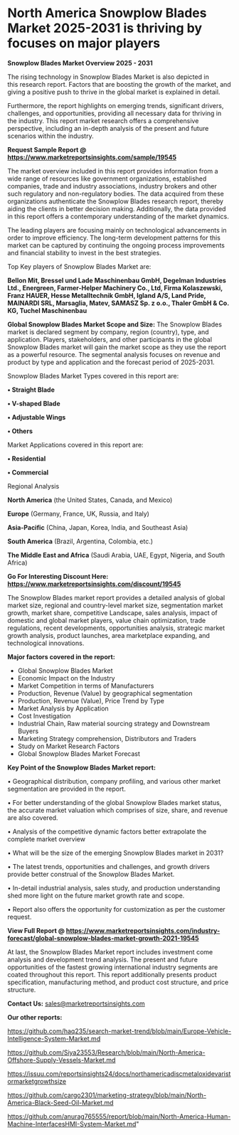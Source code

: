 # North America Snowplow Blades Market 2025-2031 is thriving by focuses on major players

<Strong> Snowplow Blades Market Overview 2025 - 2031</strong>

The rising technology in Snowplow Blades Market is also depicted in this research report. Factors that are boosting the growth of the market, and giving a positive push to thrive in the global market is explained in detail.

Furthermore, the report highlights on emerging trends, significant drivers, challenges, and opportunities, providing all necessary data for thriving in the industry. This report market research offers a comprehensive perspective, including an in-depth analysis of the present and future scenarios within the industry.

<strong>Request Sample Report @ <a href=https://www.marketreportsinsights.com/sample/19545>https://www.marketreportsinsights.com/sample/19545</a></strong>

The market overview included in this report provides information from a wide range of resources like government organizations, established companies, trade and industry associations, industry brokers and other such regulatory and non-regulatory bodies. The data acquired from these organizations authenticate the Snowplow Blades research report, thereby aiding the clients in better decision making. Additionally, the data provided in this report offers a contemporary understanding of the market dynamics.

The leading players are focusing mainly on technological advancements in order to improve efficiency. The long-term development patterns for this market can be captured by continuing the ongoing process improvements and financial stability to invest in the best strategies.

Top Key players of Snowplow Blades Market are:

<strong> Bellon Mit, Bressel und Lade Maschinenbau GmbH, Degelman Industries Ltd., Energreen, Farmer-Helper Machinery Co., Ltd, Firma Kolaszewski, Franz HAUER, Hesse Metalltechnik GmbH, Igland A/S, Land Pride, MAINARDI SRL, Marsaglia, Matev, SAMASZ Sp. z o.o., Thaler GmbH & Co. KG, Tuchel Maschinenbau</strong>

<strong><b>Global Snowplow Blades Market Scope and Size:</b></strong>
The Snowplow Blades market is declared segment by company, region (country), type, and application. Players, stakeholders, and other participants in the global Snowplow Blades market will gain the market scope as they use the report as a powerful resource. The segmental analysis focuses on revenue and product by type and application and the forecast period of 2025-2031.

Snowplow Blades Market Types covered in this report are:

<strong>• Straight Blade

• V-shaped Blade

• Adjustable Wings

• Others</strong>

Market Applications covered in this report are:

<strong>• Residential

• Commercial</strong> 

Regional Analysis

<strong>North America</strong> (the United States, Canada, and Mexico)

<strong>Europe</strong> (Germany, France, UK, Russia, and Italy)

<strong>Asia-Pacific</strong> (China, Japan, Korea, India, and Southeast Asia)

<strong>South America</strong> (Brazil, Argentina, Colombia, etc.)

<strong>The Middle East and Africa</strong> (Saudi Arabia, UAE, Egypt, Nigeria, and South Africa)

<strong>Go For Interesting Discount Here: <a href=https://www.marketreportsinsights.com/discount/19545>https://www.marketreportsinsights.com/discount/19545</a></strong>

The Snowplow Blades market report provides a detailed analysis of global market size, regional and country-level market size, segmentation market growth, market share, competitive Landscape, sales analysis, impact of domestic and global market players, value chain optimization, trade regulations, recent developments, opportunities analysis, strategic market growth analysis, product launches, area marketplace expanding, and technological innovations.

<strong><b>Major factors covered in the report:</b></strong>
<ul>
  <li>Global Snowplow Blades Market </li>
  <li>Economic Impact on the Industry</li>
  <li>Market Competition in terms of Manufacturers</li>
  <li>Production, Revenue (Value) by geographical segmentation</li>
  <li>Production, Revenue (Value), Price Trend by Type</li>
  <li>Market Analysis by Application</li>
  <li>Cost Investigation</li>
  <li>Industrial Chain, Raw material sourcing strategy and Downstream Buyers</li>
  <li>Marketing Strategy comprehension, Distributors and Traders</li>
  <li>Study on Market Research Factors</li>
  <li>Global Snowplow Blades Market Forecast</li>
</ul>

<strong><b>Key Point of the Snowplow Blades Market report:</b></strong>

• Geographical distribution, company profiling, and various other market segmentation are provided in the report.

• For better understanding of the global Snowplow Blades market status, the accurate market valuation which comprises of size, share, and revenue are also covered.

• Analysis of the competitive dynamic factors better extrapolate the complete market overview

• What will be the size of the emerging Snowplow Blades market in 2031?

• The latest trends, opportunities and challenges, and growth drivers provide better construal of the Snowplow Blades Market.

• In-detail industrial analysis, sales study, and production understanding shed more light on the future market growth rate and scope.

• Report also offers the opportunity for customization as per the customer request.

<strong><b>View Full Report @ <a href=https://www.marketreportsinsights.com/industry-forecast/global-snowplow-blades-market-growth-2021-19545>https://www.marketreportsinsights.com/industry-forecast/global-snowplow-blades-market-growth-2021-19545</a></b></strong>


At last, the Snowplow Blades Market report includes investment come analysis and development trend analysis. The present and future opportunities of the fastest growing international industry segments are coated throughout this report. This report additionally presents product specification, manufacturing method, and product cost structure, and price structure.

<strong>Contact Us:</strong>
sales@marketreportsinsights.com

<strong>Our other reports:</strong>

<a href=https://github.com/haq235/search-market-trend/blob/main/Europe-Vehicle-Intelligence-System-Market.md>https://github.com/haq235/search-market-trend/blob/main/Europe-Vehicle-Intelligence-System-Market.md</a>

<a href=https://github.com/Siya23553/Research/blob/main/North-America-Offshore-Supply-Vessels-Market.md>https://github.com/Siya23553/Research/blob/main/North-America-Offshore-Supply-Vessels-Market.md</a>

<a href=https://issuu.com/reportsinsights24/docs/northamericadiscmetaloxidevaristormarketgrowthsize>https://issuu.com/reportsinsights24/docs/northamericadiscmetaloxidevaristormarketgrowthsize</a>

<a href=https://github.com/cargo2301/marketing-strategy/blob/main/North-America-Black-Seed-Oil-Market.md>https://github.com/cargo2301/marketing-strategy/blob/main/North-America-Black-Seed-Oil-Market.md</a>

<a href=https://github.com/anurag765555/report/blob/main/North-America-Human-Machine-InterfacesHMI-System-Market.md>https://github.com/anurag765555/report/blob/main/North-America-Human-Machine-InterfacesHMI-System-Market.md</a>"
